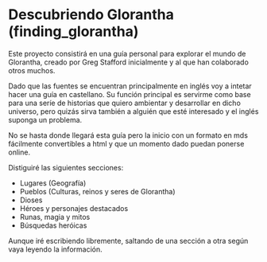 # Descubriendo Glorantha (finding_glorantha)
Este proyecto consistirá en una guía personal para explorar el mundo de Glorantha, creado por Greg Stafford inicialmente y al que han colaborado otros muchos.

Dado que las fuentes se encuentran principalmente en inglés voy a intetar hacer una guía en castellano. Su función principal es servirme como base para una seríe de historias que quiero ambientar y desarrollar en dicho universo, pero quizás sirva también a alguién que esté interesado y el inglés suponga un problema.

No se hasta donde llegará esta guía pero la inicio con un formato en mds fácilmente convertibles a html y que un momento dado puedan ponerse online.

Distiguiré las siguientes secciones:

- Lugares (Geografía)
- Pueblos (Culturas, reinos y seres de Glorantha)
- Dioses
- Héroes y personajes destacados
- Runas, magia y mitos
- Búsquedas heróicas

Aunque iré escribiendo libremente, saltando de una sección a otra según vaya leyendo la información.
